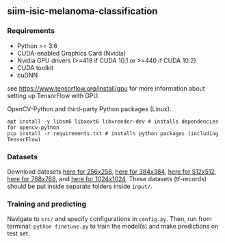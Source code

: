 ## siim-isic-melanoma-classification

### Requirements

* Python >= 3.6
* CUDA-enabled Graphics Card (Nvidia)
* Nvidia GPU drivers (>=418 if CUDA 10.1 or >=440 if CUDA 10.2)
* CUDA toolkit
* cuDNN

see https://www.tensorflow.org/install/gpu for more information about setting up TensorFlow with GPU.

OpenCV-Python and third-party Python packages (Linux):
```
apt install -y libsm6 libxext6 libxrender-dev # installs dependencies for opencv-python
pip install -r requirements.txt # installs python packages (including TensorFlow)
```

### Datasets

Download datasets [here for 256x256](https://www.kaggle.com/cdeotte/melanoma-256x256), [here for 384x384](https://www.kaggle.com/cdeotte/melanoma-384x384), [here for 512x512](https://www.kaggle.com/cdeotte/melanoma-512x512), [here for 768x768](https://www.kaggle.com/cdeotte/melanoma-768x768), and [here for 1024x1024](https://www.kaggle.com/cdeotte/melanoma-1024x1024). These datasets (tf-records) should be put inside separate folders inside `input/`.

### Training and predicting

Navigate to `src/` and specify configurations in `config.py`. Then, run from terminal: `python finetune.py` to train the model(s) and make predictions on test set.

